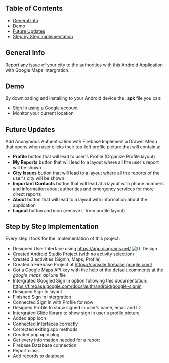 ## Table of Contents
* [General Info](#general-info)
* [Demo](#demo)
* [Future Updates](#future-updates)
* [Step by Step Implementation](#step-by-step-implementation)

## General Info
Report any issue of your city to the authorities with this Android Application with Google Maps intergration.

## Demo
By downloading and installing to your Android device the <b>.apk</b> file you can:
* Sign In using a Google account
* Monitor your current location
<!-- TODO Continue Demo with application abilities -->

## Future Updates
Add Anonymous Authentication with Firebase
Implement a Drawer Menu that opens when user clicks their top-left profile picture that will contain a:
* <b>Profile</b> button that will lead to user's Profile (Organize Profile layout)
* <b>My Reports</b> button that will lead to a layout where all the user's report will be shown
* <b>City Issues</b> button that will lead to a layout where all the reports of the user's city will be shown 
* <b>Important Contacts</b> button that will lead at a layout with phone numbers and information about authorities and emergency services for more direct reports
* <b>About</b> button that will lead to a layout with information about the application
* <b>Logout</b> button and icon (remove it from profile layout)
<!-- TODO: Continue Future Updates with application expansion ideas -->

## Step by Step Implementation
Every step I took for the implementation of this project:
* Designed User Interface using https://app.diagrams.net/
![UI Design](https://github.com/Ntelos/City-Connect/blob/main/images/demo_preview.jpg?raw=true)
* Created Android Studio Project (with no activity selection)
* Created 3 activities (SignIn, Maps, Profile)
* Created a Firebase Project at https://console.firebase.google.com/
* Got a Google Maps API key with the help of the default comments at the <i>google_maps_api.xml</i> file
* Intergrated Googled Sign In option following this documentation: https://firebase.google.com/docs/auth/android/google-signin
* Designed Sign In layout
* Finished Sign In intergration
* Connected Sign In with Profile for now
* Designed Profile to show signed in user's name, email and ID
* Intergrated [Glide](https://github.com/bumptech/glide) library to show sign in user's profile picture
* Added app icon
* Connected Interfaces correctly
* Corrected exiting app methods
* Created pop up dialog
* Get every information needed for a report
* Firebase Database connection
* Report class
* Add records to database
